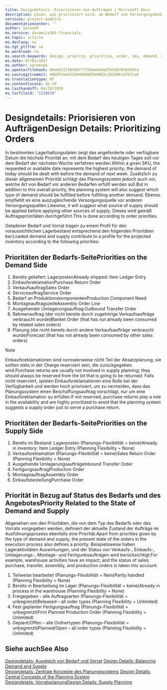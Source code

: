 ```yaml
---
title: Designdetails -Priorisieren von Aufträgen | Microsoft Docs
description: Lesen, wie priorisiert wird, um Bedarf und Versorgungsbedarf zu erfüllen.
services: project-madeira
documentationcenter: ''
author: SorenGP
ms.service: dynamics365-financials
ms.topic: article
ms.devlang: na
ms.tgt_pltfrm: na
ms.workload: na
ms.search.keywords: design, priority, prioritize, order, sku, demand, supply
ms.date: 07/01/2017
ms.author: sgroespe
ms.openlocfilehash: 06eb5221369d8777330ae844adfb5d87658d591d
ms.sourcegitcommit: 60b87e5eb32bb408dd65b9855c29159b1dfbfca8
ms.translationtype: HT
ms.contentlocale: de-CH
ms.lasthandoff: 04/29/2019
ms.locfileid: "1238638"
---
```

# <a name="design-details-prioritizing-orders"></a><span data-ttu-id="63d19-103">Designdetails: Priorisieren von Aufträgen</span><span class="sxs-lookup"><span data-stu-id="63d19-103">Design Details: Prioritizing Orders</span></span>
<span data-ttu-id="63d19-104">In bestimmten Lagerhaltungsdaten zeigt das angeforderte oder verfügbare Datum die höchste Priorität an; mit dem Bedarf des heutigen Tages soll vor dem Bedarf der nächsten Woche verfahren werden.</span><span class="sxs-lookup"><span data-stu-id="63d19-104">Within a given SKU, the requested or available date represents the highest priority; the demand of today should be dealt with before the demand of next week.</span></span> <span data-ttu-id="63d19-105">Zusätzlich zu dieser allgemeinen Priorität schlägt das Planungssystem jedoch auch vor, welche Art von Bedarf vor anderen Bedarfen erfüllt werden soll.</span><span class="sxs-lookup"><span data-stu-id="63d19-105">But in addition to this overall priority, the planning system will also suggest which type of demand should be fulfilled before fulfilling another demand.</span></span> <span data-ttu-id="63d19-106">Ebenso empfiehlt es eine auszugleichende Versorgungsquelle vor anderen Versorgungsquellen.</span><span class="sxs-lookup"><span data-stu-id="63d19-106">Likewise, it will suggest what source of supply should be applied before applying other sources of supply.</span></span> <span data-ttu-id="63d19-107">Dieses wird gemäß Auftragsprioritäten durchgeführt.</span><span class="sxs-lookup"><span data-stu-id="63d19-107">This is done according to order priorities.</span></span>  
  
<span data-ttu-id="63d19-108">Geladener Bedarf und Vorrat tragen zu einem Profil für den voraussichtlichen Lagerbestand entsprechend den folgenden Prioritäten bei:</span><span class="sxs-lookup"><span data-stu-id="63d19-108">Loaded demand and supply contribute to a profile for the projected inventory according to the following priorities:</span></span>  
  
## <a name="priorities-on-the-demand-side"></a><span data-ttu-id="63d19-109">Prioritäten der Bedarfs-Seite</span><span class="sxs-lookup"><span data-stu-id="63d19-109">Priorities on the Demand Side</span></span>  
1. <span data-ttu-id="63d19-110">Bereits geliefert: Lagerposten</span><span class="sxs-lookup"><span data-stu-id="63d19-110">Already shipped: Item Ledger Entry</span></span>  
2. <span data-ttu-id="63d19-111">Einkaufsreklamation</span><span class="sxs-lookup"><span data-stu-id="63d19-111">Purchase Return Order</span></span>  
3. <span data-ttu-id="63d19-112">Verkaufsauftrag</span><span class="sxs-lookup"><span data-stu-id="63d19-112">Sales Order</span></span>  
4. <span data-ttu-id="63d19-113">Serviceauftrag</span><span class="sxs-lookup"><span data-stu-id="63d19-113">Service Order</span></span>  
5. <span data-ttu-id="63d19-114">Bedarf an Produktionskomponenten</span><span class="sxs-lookup"><span data-stu-id="63d19-114">Production Component Need</span></span>  
6. <span data-ttu-id="63d19-115">Montageauftragszeile</span><span class="sxs-lookup"><span data-stu-id="63d19-115">Assembly Order Line</span></span>  
7. <span data-ttu-id="63d19-116">Ausgehender Umlagerungsauftrag.</span><span class="sxs-lookup"><span data-stu-id="63d19-116">Outbound Transfer Order</span></span>  
8. <span data-ttu-id="63d19-117">Rahmenauftrag (der nicht bereits durch zugehörige Verkaufsaufträge verbraucht wurde)</span><span class="sxs-lookup"><span data-stu-id="63d19-117">Blanket Order (that has not already been consumed by related sales orders)</span></span>  
9. <span data-ttu-id="63d19-118">Planung (die nicht bereits durch andere Verkaufsaufträge verbraucht wurde)</span><span class="sxs-lookup"><span data-stu-id="63d19-118">Forecast (that has not already been consumed by other sales orders)</span></span>  
  
> [!NOTE]  
>  <span data-ttu-id="63d19-119">Einkaufsreklamationen sind normalerweise nicht Teil der Absatzplanung; sie sollten stets in der Charge reserviert sein, die zurückgegeben wird.</span><span class="sxs-lookup"><span data-stu-id="63d19-119">Purchase returns are usually not involved in supply planning; they should always be reserved from the lot that is going to be returned.</span></span> <span data-ttu-id="63d19-120">Falls nicht reserviert, spielen Einkaufsreklamationen eine Rolle bei der Verfügbarkeit und werden hoch priorisiert, um zu vermeiden, dass das Planungssystem einen Beschaffungsauftrag vorschlägt, nur um eine Einkaufsreklamation zu erfüllen.</span><span class="sxs-lookup"><span data-stu-id="63d19-120">If not reserved, purchase returns play a role in the availability and are highly prioritized to avoid that the planning system suggests a supply order just to serve a purchase return.</span></span>  
  
## <a name="priorities-on-the-supply-side"></a><span data-ttu-id="63d19-121">Prioritäten der Bedarfs-Seite</span><span class="sxs-lookup"><span data-stu-id="63d19-121">Priorities on the Supply Side</span></span>  
1. <span data-ttu-id="63d19-122">Bereits im Bestand: Lagerposten (Planungs-Flexibilität = keine)</span><span class="sxs-lookup"><span data-stu-id="63d19-122">Already in inventory: Item Ledger Entry (Planning Flexibility = None)</span></span>  
2. <span data-ttu-id="63d19-123">Verkaufsreklamation (Planungs-Flexibilität = keine)</span><span class="sxs-lookup"><span data-stu-id="63d19-123">Sales Return Order (Planning Flexibility = None)</span></span>  
3. <span data-ttu-id="63d19-124">Ausgehende Umlagerungsaufträge</span><span class="sxs-lookup"><span data-stu-id="63d19-124">Inbound Transfer Order</span></span>  
4. <span data-ttu-id="63d19-125">Fertigungsauftrag</span><span class="sxs-lookup"><span data-stu-id="63d19-125">Production Order</span></span>  
5. <span data-ttu-id="63d19-126">Montageauftrag</span><span class="sxs-lookup"><span data-stu-id="63d19-126">Assembly Order</span></span>  
6. <span data-ttu-id="63d19-127">Einkaufsbestellung</span><span class="sxs-lookup"><span data-stu-id="63d19-127">Purchase Order</span></span>  
  
## <a name="priority-related-to-the-state-of-demand-and-supply"></a><span data-ttu-id="63d19-128">Priorität in Bezug auf Status des Bedarfs und des Angebotes</span><span class="sxs-lookup"><span data-stu-id="63d19-128">Priority Related to the State of Demand and Supply</span></span>  
<span data-ttu-id="63d19-129">Abgesehen von den Prioritäten, die von dem Typ des Bedarfs oder des Vorrats vorgegeben werden, definiert der aktuelle Zustand der Aufträge im Ausführungsprozess ebenfalls eine Priorität.</span><span class="sxs-lookup"><span data-stu-id="63d19-129">Apart from priorities given by the type of demand and supply, the present state of the orders in the execution process also defines a priority.</span></span> <span data-ttu-id="63d19-130">Beispielsweise haben Lageraktivitäten Auswirkungen, und der Status von Verkaufs-, Einkaufs-, Umlagerungs-, Montage- und Fertigunksaufträgen wird berücksichtigt:</span><span class="sxs-lookup"><span data-stu-id="63d19-130">For example, warehouse activities have an impact, and the status of sales, purchase, transfer, assembly, and production orders is taken into account:</span></span>  
  
1. <span data-ttu-id="63d19-131">Teilweise bearbeitet (Planungs-Flexibilität = Nein)</span><span class="sxs-lookup"><span data-stu-id="63d19-131">Partly handled (Planning Flexibility = None)</span></span>  
2. <span data-ttu-id="63d19-132">Bereits in Bearbeitung im Lager (Planungs-Flexibilität = keine)</span><span class="sxs-lookup"><span data-stu-id="63d19-132">Already in process in the warehouse (Planning Flexibility = None)</span></span>  
3. <span data-ttu-id="63d19-133">Freigegeben - alle Auftragsarten (Planungs-Flexibilität = unbegrenzt)</span><span class="sxs-lookup"><span data-stu-id="63d19-133">Released – all order types (Planning Flexibility = Unlimited)</span></span>  
4. <span data-ttu-id="63d19-134">Fest geplanter Fertigungsauftrag (Planungs-Flexibilität = unbegrenzt)</span><span class="sxs-lookup"><span data-stu-id="63d19-134">Firm Planned Production Order (Planning Flexibility = Unlimited)</span></span>  
5. <span data-ttu-id="63d19-135">Geplant/Offen – alle Ordnertypen (Planungs-Flexibilität = unbegrenzt)</span><span class="sxs-lookup"><span data-stu-id="63d19-135">Planned/Open – all order types (Planning Flexibility = Unlimited)</span></span>  
  
## <a name="see-also"></a><span data-ttu-id="63d19-136">Siehe auch</span><span class="sxs-lookup"><span data-stu-id="63d19-136">See Also</span></span>  
<span data-ttu-id="63d19-137">[Designdetails: Ausgleich von Bedarf und Vorrat](design-details-balancing-demand-and-supply.md) </span><span class="sxs-lookup"><span data-stu-id="63d19-137">[Design Details: Balancing Demand and Supply](design-details-balancing-demand-and-supply.md) </span></span>  
<span data-ttu-id="63d19-138">[Designdetails: Zentrale Konzepte des Planungssystems](design-details-central-concepts-of-the-planning-system.md) </span><span class="sxs-lookup"><span data-stu-id="63d19-138">[Design Details: Central Concepts of the Planning System](design-details-central-concepts-of-the-planning-system.md) </span></span>  
[<span data-ttu-id="63d19-139">Designdetails: Vorratsplanung</span><span class="sxs-lookup"><span data-stu-id="63d19-139">Design Details: Supply Planning</span></span>](design-details-supply-planning.md)